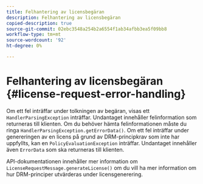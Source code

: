 ```yaml
---
title: Felhantering av licensbegäran
description: Felhantering av licensbegäran
copied-description: true
source-git-commit: 02ebc3548a254b2a6554f1ab34afbb3ea5f09bb8
workflow-type: tm+mt
source-wordcount: '92'
ht-degree: 0%

---
```


# Felhantering av licensbegäran {#license-request-error-handling}

Om ett fel inträffar under tolkningen av begäran, visas ett `HandlerParsingException` inträffar. Undantaget innehåller felinformation som returneras till klienten. Om du behöver hämta felinformationen måste du ringa `HandlerParsingException.getErrorData()`. Om ett fel inträffar under genereringen av en licens på grund av DRM-principkrav som inte har uppfyllts, kan en `PolicyEvaluationException` inträffar. Undantaget innehåller även `ErrorData` som ska returneras till klienten.

API-dokumentationen innehåller mer information om `LicenseRequestMessage.generateLicense()` om du vill ha mer information om hur DRM-principer utvärderas under licensgenerering.
